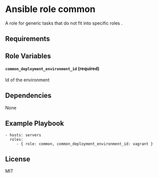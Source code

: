 Ansible role common
=========

A role for generic tasks that do not fit into specific roles .

Requirements
------------

Role Variables
--------------
#### `common_deployment_environment_id` (required)
Id of the environment

Dependencies
------------

None

Example Playbook
----------------

    - hosts: servers
      roles:
         - { role: common, common_deployment_environment_id: vagrant }

License
-------

MIT
